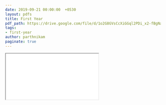 ```yaml
---
date: 2019-09-21 00:00:00  +0530
layout: pdfs
title: First Year 
pdf_path: https://drive.google.com/file/d/1o2G8GVsCcXiGGql2PDi_x2-fBgNaMIg1/preview?usp=sharing
tags: 
- first-year
author: parthnikam
paginate: true
---
```


<iframe class="embed-pdf" src="{{ page.pdf_path }}#toolbar=0" seamless="seamless" scrolling="no" style="overflow:hidden"></iframe>
